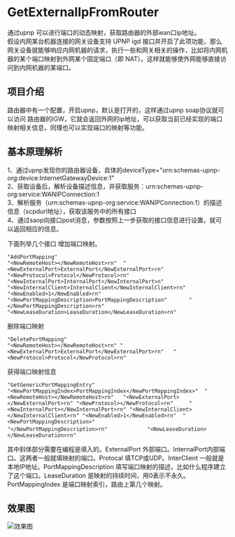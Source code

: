 # GetExternalIpFromRouter
通过upnp 可以进行端口的动态映射，获取路由器的外部wan口ip地址。  
假设内网某台机器连接的网关设备支持 UPNP igd 接口并开启了此项功能，那么网关设备就能够响应内网机器的请求，执行一些和网关相关的操作，比如将内网机器的某个端口映射到外网某个固定端口（即 NAT）。这样就能够使外网能够直接访问到内网机器的某端口。

## 项目介绍
路由器中有一个配置，开启upnp，默认是打开的，这样通过upnp soap协议就可以访问 路由器的IGW，它就会返回外网的ip地址，可以获取当前已经实现的端口映射相关信息，同理也可以实现端口的映射等功能。

## 基本原理解析
1、通过upnp发现你的路由器设备，具体的deviceType="urn:schemas-upnp-org:device:InternetGatewayDevice:1"  
2、获取设备后，解析设备描述信息，并获取服务：urn:schemas-upnp-org:service:WANIPConnection:1  
3、解析服务（urn:schemas-upnp-org:service:WANIPConnection:1）的描述信息（scpdurl地址），获取该服务中的所有接口  
4、通过saop向接口post消息，参数按照上一步获取的接口信息进行设置，就可以返回相应的信息。  

下面列举几个接口
增加端口映射。   
```
"AddPortMapping"  
"<NewRemoteHost></NewRemoteHost>rn"  "<NewExternalPort>ExternalPort</NewExternalPort>rn"                               "<NewProtocol>Protocol</NewProtocol>rn"                                      "<NewInternalPort>InternalPort</NewInternalPort>n"
"<NewInternalClient>InternalClient</NewInternalClient>rn"                 
"<NewEnabled>1</NewEnabled>rn"
"<NewPortMappingDescription>PortMappingDescription"       "</NewPortMappingDescription>rn"       
"<NewLeaseDuration>LeaseDuration</NewLeaseDuration>rn" 
```
删除端口映射　  
```
"DeletePortMapping"   
"<NewRemoteHost></NewRemoteHost>rn" "<NewExternalPort>ExternalPort</NewExternalPort>rn"   "<NewProtocol>Protocol</NewProtocol>rn" 
```
获得端口映射信息　  
```
"GetGenericPortMappingEntry"   
"<NewPortMappingIndex>PortMappingIndex</NewPortMappingIndex>"  "<NewRemoteHost></NewRemoteHost>rn"   "<NewExternalPort></NewExternalPort>rn" "<NewProtocol></NewProtocol>rn"     "<NewInternalPort></NewInternalPort>rn" "<NewInternalClient></NewInternalClient>rn" "<NewEnabled>1</NewEnabled>rn"  "<NewPortMappingDescription>"                                          "</NewPortMappingDescription>rn"           　"<NewLeaseDuration></NewLeaseDuration>rn"
```
其中斜体部分需要在编程是填入的。ExternalPort 外部端口。InternalPort内部端口。这两者一般就填映射的端口。Protocal 填TCP或UDP。InterClient 一般就是本地IP地址。PortMappingDescription 填写端口映射的描述，比如什么程序建立了这个端口。LeaseDuration 是映射的持续时间，用0表示不永久。PortMappingIndex 是端口映射索引，路由上第几个映射。


## 效果图
![效果图](https://github.com/gpfduoduo/GetExternalIpFromRouter/blob/master/portmap.gif)
